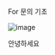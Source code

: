 For 문의 기초 

![image](https://github.com/DawnRain1325/SGA_Study/assets/147826246/42b8aa12-8e39-4f50-9b5d-a6e9a62b50fa)



안녕하세요
